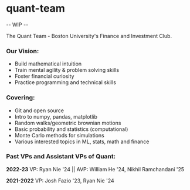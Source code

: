 # quant-team

-- WIP --

The Quant Team - Boston University's Finance and Investment Club. 

### Our Vision:

* Build mathematical intuition
* Train mental agility & problem solving skills
* Foster financial curiosity
* Practice programming and technical skills

### Covering:
* Git and open source
* Intro to numpy, pandas, matplotlib
* Random walks/geometric brownian motions
* Basic probability and statistics (computational)
* Monte Carlo methods for simulations
* Various interested topics in ML, stats, math and finance

### Past VPs and Assistant VPs of Quant:

**2022-23** 
VP: Ryan Nie '24 || AVP: William He '24, Nikhil Ramchandani '25

**2021-2022**
VP: Josh Fazio '23, Ryan Nie '24

